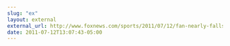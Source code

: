 ```yaml
---
slug: "ex"
layout: external
external_url: http://www.foxnews.com/sports/2011/07/12/fan-nearly-falls-from-stands-during-homer-derby/
date: 2011-07-12T13:07:43-05:00
---
```

